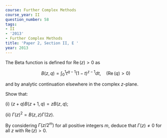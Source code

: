 ```yaml
---
course: Further Complex Methods
course_year: II
question_number: 58
tags:
- II
- '2013'
- Further Complex Methods
title: 'Paper 2, Section II, E '
year: 2013
---
```




The Beta function is defined for $\operatorname{Re}(z)>0$ as

$$B(z, q)=\int_{0}^{1} t^{q-1}(1-t)^{z-1} d t, \quad(\operatorname{Re}(q)>0)$$

and by analytic continuation elsewhere in the complex $z$-plane.

Show that:

(i) $(z+q) B(z+1, q)=z B(z, q)$;

(ii) $\Gamma(z)^{2}=B(z, z) \Gamma(2 z)$.

By considering $\Gamma\left(z / 2^{m}\right)$ for all positive integers $m$, deduce that $\Gamma(z) \neq 0$ for all $z$ with $\operatorname{Re}(z)>0$.